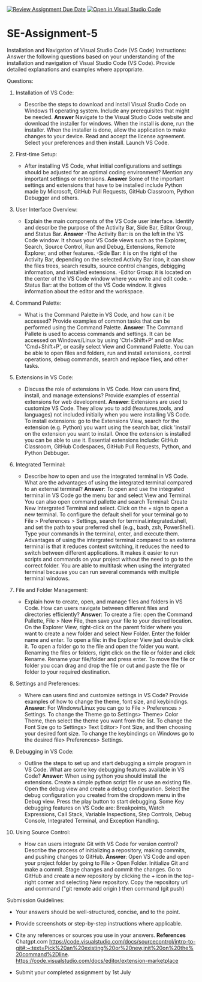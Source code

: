 [![Review Assignment Due Date](https://classroom.github.com/assets/deadline-readme-button-22041afd0340ce965d47ae6ef1cefeee28c7c493a6346c4f15d667ab976d596c.svg)](https://classroom.github.com/a/XoLGRbHq)
[![Open in Visual Studio Code](https://classroom.github.com/assets/open-in-vscode-2e0aaae1b6195c2367325f4f02e2d04e9abb55f0b24a779b69b11b9e10269abc.svg)](https://classroom.github.com/online_ide?assignment_repo_id=15301913&assignment_repo_type=AssignmentRepo)
# SE-Assignment-5
Installation and Navigation of Visual Studio Code (VS Code)
 Instructions:
Answer the following questions based on your understanding of the installation and navigation of Visual Studio Code (VS Code). Provide detailed explanations and examples where appropriate.

 Questions:

1. Installation of VS Code:
   - Describe the steps to download and install Visual Studio Code on Windows 11 operating system. Include any prerequisites that might be needed.
   **Answer** Navigate to the Visual Studio Code website and download the installer for windows. When the install is done, run the installer. When the installer is done, allow the application to make changes to your device. Read and accept the license agreement. Select your preferences and then install. Launch VS Code.  

2. First-time Setup:
   - After installing VS Code, what initial configurations and settings should be adjusted for an optimal coding environment? Mention any important settings or extensions.
   **Answer** Some of the important settings and extensions that have to be installed include Python made by Microsoft, GitHub Pull Requests, GitHub Classroom, Python Debugger and others. 

3. User Interface Overview:
   - Explain the main components of the VS Code user interface. Identify and describe the purpose of the Activity Bar, Side Bar, Editor Group, and Status Bar.
   **Answer** -The Activity Bar: is on the left in the VS Code window. It shows your VS Code views such as the Explorer, Search, Source Control, Run and Debug, Extensions, Remote Explorer, and other features.
   -Side Bar: it is on the right of the Activity Bar, depending on the selected Activity Bar icon, it can show the files trees, search results, source control changes, debigging information, and installed extensions. 
   -Editor Group: it is located on the center of the VS Code window where you write and edit code. 
   -Status Bar: at the bottom of the VS Code window. It gives information about the editor and the workspace. 

4. Command Palette:
   - What is the Command Palette in VS Code, and how can it be accessed? Provide examples of common tasks that can be performed using the Command Palette.
   **Answer**: The Command Pallete is used to access commands and settings. It can be accessed on Windows/Linux by using 'Ctrl+Shift+P' and on Mac 'Cmd+Shift+P', or easily select View and Command Palette. You can be able to open files and folders, run and install extensions, control operations, debug commands, search and replace files, and other tasks. 

5. Extensions in VS Code:
   - Discuss the role of extensions in VS Code. How can users find, install, and manage extensions? Provide examples of essential extensions for web development.
   **Answer**: Extensions are used to customize VS Code. They allow you to add (feautures,tools, and languages) not included initially when you were installing VS Code. To install extensions: go to the Extensions View, search for the extension (e.g. Python) you want using the search bar, click 'install' on the extension you want to install. Once the extension is installed you can be able to use it. Essential extensions include: GitHub Classroom, GitHub Codespaces, GitHub Pull Requests, Python, and Python Debbuger.

6. Integrated Terminal:
   - Describe how to open and use the integrated terminal in VS Code. What are the advantages of using the integrated terminal compared to an external terminal?
   **Answer**: To open and use the integrated terminal  in VS Code go the menu bar and select View and Terminal. You can also open command pallette and search Terminal: Create New Intergrated Terminal and select. Click on the + sign to open a new terminal. To configure the default shell for your terminal go to File > Preferences > Settings, search for terminal.integrated.shell, and set the path to your preferred shell (e.g., bash, zsh, PowerShell). Type your commands in the terminal, enter, and execute them. 
   Advantages of using the intergrated terminal compared to an externa terminal is that it reduces context switching, it reduces the need to switch between different applications. It makes it easier to run scripts and commands on your project without the need to go to the correct folder. You are able to multitask when using the intergrated terminal because you can run several commands with multiple terminal windows.  

7. File and Folder Management:
   - Explain how to create, open, and manage files and folders in VS Code. How can users navigate between different files and directories efficiently?
   **Answer**: To create a file: open the Command Pallette, File > New File, then save your file to your desired location. On the Explorer View, right-click on the parent folder where you want to create a new folder and select New Folder. Enter the folder name and enter. 
   To open a file: in the Explorer View just double click it. To open a folder go to the file and open the folder you want.
   Renaming the files or folders, right click on the file or folder and click Rename. Rename your file/folder and press enter. 
   To move the file or folder you ccan drag and drop the file or cut and paste the file or folder to your required destination. 

8. Settings and Preferences:
   - Where can users find and customize settings in VS Code? Provide examples of how to change the theme, font size, and keybindings.
   **Answer**: For Windows/Linux you can go to File > Preferences > Settings.
   To change the Theme go to Settings> Theme> Color Theme, then select the theme you want from the list.
   To change the Font Size go to Settings> Text Editor> Font Size, and then choosing your desired font size.
   To change the keybindings on Windows go to the desired file> Preferences> Settings. 

9. Debugging in VS Code:
   - Outline the steps to set up and start debugging a simple program in VS Code. What are some key debugging features available in VS Code?
   **Answer**: When using python you should install the extensions. Create a simple python script file or use an existing file. Open the debug view and create a debug configuration. Select the debug configuration you created from the dropdown menu in the Debug view. Press the play button to start debugging. 
   Some Key debugging features on VS Code are: Breakpoints, Watch Expressions, Call Stack, Variable Inspections, Step Controls, Debug Console, Integrated Terminal, and Exception Handling. 

10. Using Source Control:
    - How can users integrate Git with VS Code for version control? Describe the process of initializing a repository, making commits, and pushing changes to GitHub.
    **Answer**:  Open VS Code and open your project folder by going to File > Open Folder. Initialize Git and make a commit. Stage changes and commit the changes. Go to GitHub and create a new repository by clicking the + icon in the top-right corner and selecting New repository. Copy the repository url and command ("git remote add origin <Enter the url that you copied>) then command (git push)


 Submission Guidelines:
- Your answers should be well-structured, concise, and to the point.
- Provide screenshots or step-by-step instructions where applicable.
- Cite any references or sources you use in your answers.
**References** 
Chatgpt.com
https://code.visualstudio.com/docs/sourcecontrol/intro-to-git#:~:text=Pick%20an%20existing%20or%20new,init%20on%20the%20command%2Dline. 
https://code.visualstudio.com/docs/editor/extension-marketplace 


- Submit your completed assignment by 1st July 

